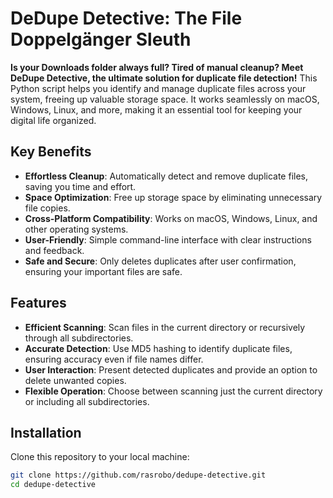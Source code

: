 # DeDupe Detective: The File Doppelgänger Sleuth

**Is your Downloads folder always full? Tired of manual cleanup? Meet DeDupe Detective, the ultimate solution for duplicate file detection!** This Python script helps you identify and manage duplicate files across your system, freeing up valuable storage space. It works seamlessly on macOS, Windows, Linux, and more, making it an essential tool for keeping your digital life organized.

## Key Benefits

- **Effortless Cleanup**: Automatically detect and remove duplicate files, saving you time and effort.
- **Space Optimization**: Free up storage space by eliminating unnecessary file copies.
- **Cross-Platform Compatibility**: Works on macOS, Windows, Linux, and other operating systems.
- **User-Friendly**: Simple command-line interface with clear instructions and feedback.
- **Safe and Secure**: Only deletes duplicates after user confirmation, ensuring your important files are safe.

## Features

- **Efficient Scanning**: Scan files in the current directory or recursively through all subdirectories.
- **Accurate Detection**: Use MD5 hashing to identify duplicate files, ensuring accuracy even if file names differ.
- **User Interaction**: Present detected duplicates and provide an option to delete unwanted copies.
- **Flexible Operation**: Choose between scanning just the current directory or including all subdirectories.

## Installation

Clone this repository to your local machine:

```bash
git clone https://github.com/rasrobo/dedupe-detective.git
cd dedupe-detective